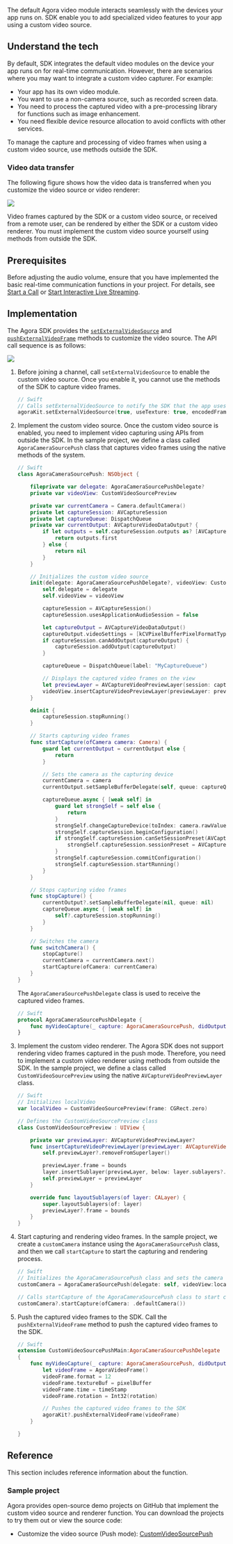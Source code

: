 The default Agora video module interacts seamlessly with the devices your app runs on. SDK enable you to add specialized video features to your app using a custom video source.

## Understand the tech

By default, SDK integrates the default video modules on the device your app runs on for real-time communication. However, there are scenarios where you may want to integrate a custom video capturer. For example:

- Your app has its own video module.
- You want to use a non-camera source, such as recorded screen data.
- You need to process the captured video with a pre-processing library for functions such as image enhancement.
- You need flexible device resource allocation to avoid conflicts with other services.

To manage the capture and processing of video frames when using a custom video source, use methods outside the SDK.

### Video data transfer

The following figure shows how the video data is transferred when you customize the video source or video renderer:

![](https://web-cdn.agora.io/docs-files/1606791683644)

Video frames captured by the SDK or a custom video source, or received from a remote user, can be rendered by either the SDK or a custom video renderer. You must implement the custom video source yourself using methods from outside the SDK.

## Prerequisites

Before adjusting the audio volume, ensure that you have implemented the basic real-time communication functions in your project. For details, see [Start a Call](start_call_ios) or [Start Interactive Live Streaming](start_live_ios).

## Implementation

The Agora SDK provides the  [`setExternalVideoSource`](./API%20Reference/oc/Classes/AgoraRtcEngineKit.html#//api/name/setExternalVideoSource:useTexture:pushMode:) and [`pushExternalVideoFrame`](./API%20Reference/oc/Classes/AgoraRtcEngineKit.html#//api/name/pushExternalVideoFrame:) methods to customize the video source. The API call sequence is as follows:

![](https://web-cdn.agora.io/docs-files/1569400609106)


1. Before joining a channel, call `setExternalVideoSource` to enable the custom video source. Once you enable it, you cannot use the methods of the SDK to capture video frames.

    ```swift
    // Swift
    // Calls setExternalVideoSource to notify the SDK that the app uses the custom video source
    agoraKit.setExternalVideoSource(true, useTexture: true, encodedFrame: true)
    ```

2. Implement the custom video source. Once the custom video source is enabled, you need to implement video capturing using APIs from outside the SDK. In the sample project, we define a class called `AgoraCameraSourcePush` class that captures video frames using the native methods of the system.

    ```swift
    // Swift
    class AgoraCameraSourcePush: NSObject {

        fileprivate var delegate: AgoraCameraSourcePushDelegate?
        private var videoView: CustomVideoSourcePreview

        private var currentCamera = Camera.defaultCamera()
        private let captureSession: AVCaptureSession
        private let captureQueue: DispatchQueue
        private var currentOutput: AVCaptureVideoDataOutput? {
            if let outputs = self.captureSession.outputs as? [AVCaptureVideoDataOutput] {
                return outputs.first
            } else {
                return nil
            }
        }

        // Initializes the custom video source
        init(delegate: AgoraCameraSourcePushDelegate?, videoView: CustomVideoSourcePreview) {
            self.delegate = delegate
            self.videoView = videoView

            captureSession = AVCaptureSession()
            captureSession.usesApplicationAudioSession = false

            let captureOutput = AVCaptureVideoDataOutput()
            captureOutput.videoSettings = [kCVPixelBufferPixelFormatTypeKey as String: kCVPixelFormatType_420YpCbCr8BiPlanarFullRange]
            if captureSession.canAddOutput(captureOutput) {
                captureSession.addOutput(captureOutput)
            }

            captureQueue = DispatchQueue(label: "MyCaptureQueue")

            // Displays the captured video frames on the view
            let previewLayer = AVCaptureVideoPreviewLayer(session: captureSession)
            videoView.insertCaptureVideoPreviewLayer(previewLayer: previewLayer)
        }

        deinit {
            captureSession.stopRunning()
        }

        // Starts capturing video frames
        func startCapture(ofCamera camera: Camera) {
            guard let currentOutput = currentOutput else {
                return
            }

            // Sets the camera as the capturing device
            currentCamera = camera
            currentOutput.setSampleBufferDelegate(self, queue: captureQueue)

            captureQueue.async { [weak self] in
                guard let strongSelf = self else {
                    return
                }
                strongSelf.changeCaptureDevice(toIndex: camera.rawValue, ofSession: strongSelf.captureSession)
                strongSelf.captureSession.beginConfiguration()
                if strongSelf.captureSession.canSetSessionPreset(AVCaptureSession.Preset.vga640x480) {
                    strongSelf.captureSession.sessionPreset = AVCaptureSession.Preset.vga640x480
                }
                strongSelf.captureSession.commitConfiguration()
                strongSelf.captureSession.startRunning()
            }
        }

        // Stops capturing video frames
        func stopCapture() {
            currentOutput?.setSampleBufferDelegate(nil, queue: nil)
            captureQueue.async { [weak self] in
                self?.captureSession.stopRunning()
            }
        }

        // Switches the camera
        func switchCamera() {
            stopCapture()
            currentCamera = currentCamera.next()
            startCapture(ofCamera: currentCamera)
        }
    }
    ```

    The `AgoraCameraSourcePushDelegate` class is used to receive the captured video frames.

    ```swift
    // Swift
    protocol AgoraCameraSourcePushDelegate {
        func myVideoCapture(_ capture: AgoraCameraSourcePush, didOutputSampleBuffer pixelBuffer: CVPixelBuffer, rotation: Int, timeStamp: CMTime)
    }
    ```

3. Implement the custom video renderer. The Agora SDK does not support rendering video frames captured in the push mode. Therefore, you need to implement a custom video renderer using methods from outside the SDK. In the sample project, we define a class called `CustomVideoSourcePreview` using the native `AVCaptureVideoPreviewLayer` class.

    ```swift
    // Swift
    // Initializes localVideo
    var localVideo = CustomVideoSourcePreview(frame: CGRect.zero)

    // Defines the CustomVideoSourcePreview class
    class CustomVideoSourcePreview : UIView {

        private var previewLayer: AVCaptureVideoPreviewLayer?
        func insertCaptureVideoPreviewLayer(previewLayer: AVCaptureVideoPreviewLayer) {
            self.previewLayer?.removeFromSuperlayer()

            previewLayer.frame = bounds
            layer.insertSublayer(previewLayer, below: layer.sublayers?.first)
            self.previewLayer = previewLayer
        }

        override func layoutSublayers(of layer: CALayer) {
            super.layoutSublayers(of: layer)
            previewLayer?.frame = bounds
        }
    }
    ```

4. Start capturing and rendering video frames. In the sample project, we create a `customCamera` instance using the `AgoraCameraSourcePush` class, and then we call `startCapture` to start the capturing and rendering process.

    ```swift
    // Swift
    // Initializes the AgoraCameraSourcePush class and sets the camera as the capturing device
    customCamera = AgoraCameraSourcePush(delegate: self, videoView:localVideo)

    // Calls startCapture of the AgoraCameraSourcePush class to start capturing video frames
    customCamera?.startCapture(ofCamera: .defaultCamera())
    ```

5. Push the captured video frames to the SDK. Call the `pushExternalVideoFrame` method to push the captured video frames to the SDK.

    ```swift
    // Swift
    extension CustomVideoSourcePushMain:AgoraCameraSourcePushDelegate
    {
        func myVideoCapture(_ capture: AgoraCameraSourcePush, didOutputSampleBuffer pixelBuffer: CVPixelBuffer, rotation: Int, timeStamp: CMTime) {
            let videoFrame = AgoraVideoFrame()
            videoFrame.format = 12
            videoFrame.textureBuf = pixelBuffer
            videoFrame.time = timeStamp
            videoFrame.rotation = Int32(rotation)

            // Pushes the captured video frames to the SDK
            agoraKit?.pushExternalVideoFrame(videoFrame)
        }

    }
    ```

## Reference

This section includes reference information about the function.

### Sample project

Agora provides open-source demo projects on GitHub that implement the custom video source and renderer function. You can download the projects to try them out or view the source code:

  - Customize the video source (Push mode): [CustomVideoSourcePush](https://github.com/AgoraIO/API-Examples/tree/dev/3.6.200/iOS/APIExample/Examples/Advanced/CustomVideoSourcePush)
